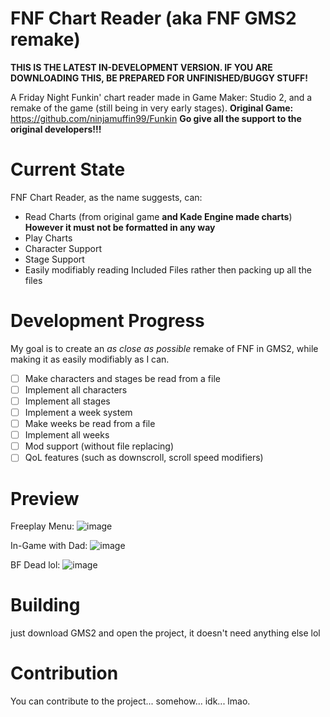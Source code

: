 # FNF Chart Reader (aka FNF GMS2 remake)
**THIS IS THE LATEST IN-DEVELOPMENT VERSION. IF YOU ARE DOWNLOADING THIS, BE PREPARED FOR UNFINISHED/BUGGY STUFF!**
 
A Friday Night Funkin' chart reader made in Game Maker: Studio 2, and a remake of the game (still being in very early stages).
**Original Game:** https://github.com/ninjamuffin99/Funkin
**Go give all the support to the original developers!!!**

# Current State

FNF Chart Reader, as the name suggests, can:
 - Read Charts (from original game **and Kade Engine made charts**) **However it must not be formatted in any way**
 - Play Charts
 - Character Support
 - Stage Support
 - Easily modifiably reading Included Files rather then packing up all the files

# Development Progress

My goal is to create an *as close as possible* remake of FNF in GMS2, while making it as easily modifiably as I can.
 - [ ] Make characters and stages be read from a file
 - [ ] Implement all characters
 - [ ] Implement all stages
 - [ ] Implement a week system
 - [ ] Make weeks be read from a file
 - [ ] Implement all weeks
 - [ ] Mod support (without file replacing)
 - [ ] QoL features (such as downscroll, scroll speed modifiers)

# Preview

Freeplay Menu:
![image](https://user-images.githubusercontent.com/59181913/141179724-775ff023-305d-4bf1-a586-84ae0e19da7b.png)

In-Game with Dad:
![image](https://user-images.githubusercontent.com/59181913/141180040-5acd957e-a934-4406-aa6d-b663da46938c.png)

BF Dead lol:
![image](https://user-images.githubusercontent.com/59181913/141180082-58698df4-1a91-4826-9280-7cc797e188b9.png)

# Building

just download GMS2 and open the project, it doesn't need anything else lol

# Contribution

You can contribute to the project... somehow... idk... lmao.
